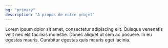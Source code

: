 ```yaml
---
bg: "primary"
description: "A propos de notre projet"
---
```

Lorem ipsum dolor sit amet, consectetur adipiscing elit. Quisque 
venenatis velit nec elit facilisis molestie. Donec aliquet ut sem ac 
posuere. In eu egestas mauris. Curabitur egestas quis mauris eget 
lacinia.
